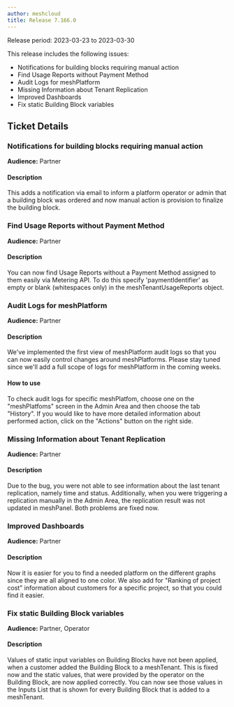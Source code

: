 ```yaml
---
author: meshcloud
title: Release 7.166.0
---
```


Release period: 2023-03-23 to 2023-03-30

This release includes the following issues:
* Notifications for building blocks requiring manual action
* Find Usage Reports without Payment Method
* Audit Logs for meshPlatform
* Missing Information about Tenant Replication
* Improved Dashboards
* Fix static Building Block variables
<!--truncate-->

## Ticket Details
### Notifications for building blocks requiring manual action
**Audience:** Partner


#### Description
This adds a notification via email to inform a platform operator or admin
that a building block was ordered and now manual action is provision to finalize the
building block.

### Find Usage Reports without Payment Method
**Audience:** Partner


#### Description
You can now find Usage Reports without a Payment Method assigned to them easily via Metering API. 
To do this specify 'paymentIdentifier' as empty or blank (whitespaces only) in the meshTenantUsageReports object.

### Audit Logs for meshPlatform
**Audience:** Partner


#### Description
We've implemented the first view of meshPlatform audit logs so that 
you can now easily control changes around meshPlatforms. Please 
stay tuned since we'll add a full scope of logs for meshPlatform 
in the coming weeks.

#### How to use
To check audit logs for specific meshPlatfom, choose one on the 
"meshPlatfoms" screen in the Admin Area and then choose the tab 
"History". If you would like to have more detailed information 
about performed action, click on the "Actions" button on the right side.

### Missing Information about Tenant Replication
**Audience:** Partner


#### Description
Due to the bug, you were not able to see information about the last tenant replication, namely time and status. 
Additionally, when you were triggering a replication manually in the Admin Area, the replication result was
not updated in meshPanel. Both problems are fixed now.

### Improved Dashboards
**Audience:** Partner


#### Description
Now it is easier for you to find a needed platform on the different 
graphs since they are all aligned to one color. We also add for 
"Ranking of project cost" information about customers for 
a specific project, so that you could find it easier.

### Fix static Building Block variables
**Audience:** Partner, Operator


#### Description
Values of static input variables on Building Blocks have not been applied, when a customer added the Building
Block to a meshTenant. This is fixed now and the static values, that were provided by the operator on the Building
Block, are now applied correctly. You can now see those values in the Inputs List that is shown for every Building
Block that is added to a meshTenant.

